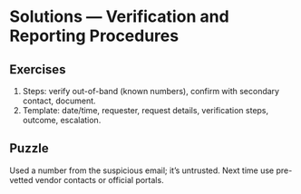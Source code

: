 # Solutions — Verification and Reporting Procedures

## Exercises

1. Steps: verify out-of-band (known numbers), confirm with secondary contact, document.
2. Template: date/time, requester, request details, verification steps, outcome, escalation.

## Puzzle

Used a number from the suspicious email; it’s untrusted. Next time use pre-vetted vendor contacts or official portals.
